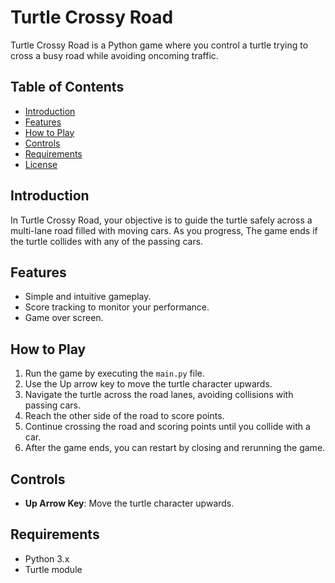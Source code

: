 # Turtle Crossy Road

Turtle Crossy Road is a Python game where you control a turtle trying to cross a busy road while avoiding oncoming traffic.

## Table of Contents
- [Introduction](#intoduction)
- [Features](#features)
- [How to Play](#how-to-play)
- [Controls](#controls)
- [Requirements](#requirements)
- [License](#license)

## Introduction
In Turtle Crossy Road, your objective is to guide the turtle safely across a multi-lane road filled with moving cars. As you progress, The game ends if the turtle collides with any of the passing cars.

## Features
- Simple and intuitive gameplay.
- Score tracking to monitor your performance.
- Game over screen.

## How to Play
1. Run the game by executing the `main.py` file.
2. Use the Up arrow key to move the turtle character upwards.
3. Navigate the turtle across the road lanes, avoiding collisions with passing cars.
4. Reach the other side of the road to score points.
5. Continue crossing the road and scoring points until you collide with a car.
6. After the game ends, you can restart by closing and rerunning the game.

## Controls
- **Up Arrow Key**: Move the turtle character upwards.

## Requirements
- Python 3.x
- Turtle module
